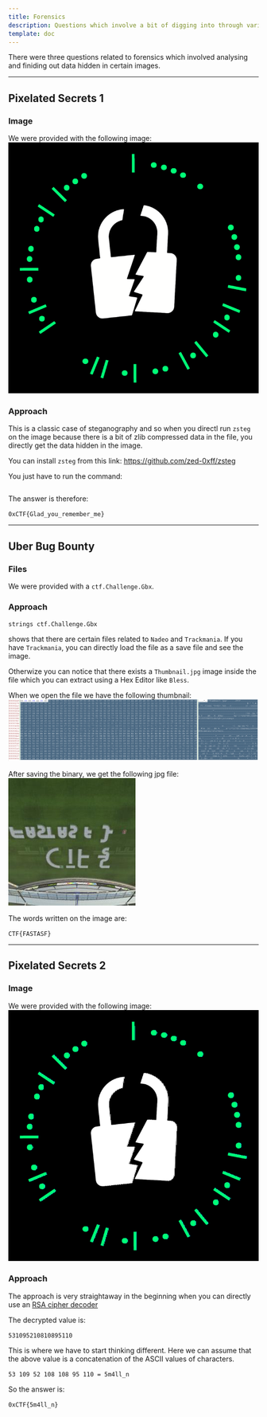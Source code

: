 ```yaml
---
title: Forensics
description: Questions which involve a bit of digging into through various methods.
template: doc
---
```


There were three questions related to forensics which involved analysing and finiding out data hidden in certain images.

---
## Pixelated Secrets 1

### Image
We were provided with the following image:
![easy_version](../../../assets/easy_version.png)

### Approach
This is a classic case of steganography and so when you directl run `zsteg` on the image because there is a bit of zlib compressed data in the file, you directly get the data hidden in the image.

You can install `zsteg` from this link: https://github.com/zed-0xff/zsteg

You just have to run the command:
```

```

The answer is therefore:
```
0xCTF{Glad_you_remember_me}
```

---
## Uber Bug Bounty

### Files
We were provided with a `ctf.Challenge.Gbx`.

### Approach
```
strings ctf.Challenge.Gbx
```
shows that there are certain files related to `Nadeo` and `Trackmania`. If you have `Trackmania`, you can directly load the file as a save file and see the image.

Otherwize you can notice that there exists a `Thumbnail.jpg` image inside the file which you can extract using a Hex Editor like `Bless`.

When we open the file we have the following thumbnail:
![Selection](../../../assets/thumbnail.png)

After saving the binary, we get the following jpg file:
![Output](../../../assets/ctf_challenge_gbx.jpg)

The words written on the image are:

```
CTF{FASTASF}
```

---
## Pixelated Secrets 2

### Image
We were provided with the following image:
![easy_version](../../../assets/hard_version.png)

### Approach
The approach is very straightaway in the beginning when you can directly use an [RSA cipher decoder](https://www.dcode.fr/rsa-cipher)

The decrypted value is:
```
531095210810895110
```
This is where we have to start thinking different. Here we can assume that the above value is a concatenation of the ASCII values of characters.

```
53 109 52 108 108 95 110 = 5m4ll_n
```

So the answer is:
```
0xCTF{5m4ll_n}
```